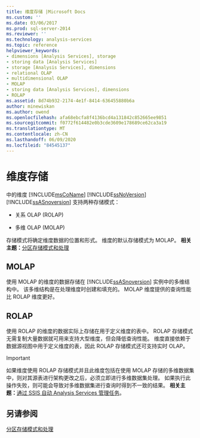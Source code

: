 ```yaml
---
title: 维度存储 |Microsoft Docs
ms.custom: ''
ms.date: 03/06/2017
ms.prod: sql-server-2014
ms.reviewer: ''
ms.technology: analysis-services
ms.topic: reference
helpviewer_keywords:
- dimensions [Analysis Services], storage
- storing data [Analysis Services]
- storage [Analysis Services], dimensions
- relational OLAP
- multidimensional OLAP
- MOLAP
- storing data [Analysis Services], dimensions
- ROLAP
ms.assetid: 8d74b932-2174-4e1f-8414-636455880b6a
author: minewiskan
ms.author: owend
ms.openlocfilehash: afa68ebcfa8f4136bcd4a131842c852665ee9851
ms.sourcegitcommit: f0772f614482e0b3cde3609e178689ce62ca3a19
ms.translationtype: MT
ms.contentlocale: zh-CN
ms.lasthandoff: 06/09/2020
ms.locfileid: "84545137"
---
```

# <a name="dimension-storage"></a>维度存储
  中的维度 [!INCLUDE[msCoName](../../includes/msconame-md.md)] [!INCLUDE[ssNoVersion](../../includes/ssnoversion-md.md)] [!INCLUDE[ssASnoversion](../../includes/ssasnoversion-md.md)] 支持两种存储模式：  
  
-   关系 OLAP (ROLAP)  
  
-   多维 OLAP (MOLAP)  
  
 存储模式将确定维度数据的位置和形式。 维度的默认存储模式为 MOLAP。 **相关主题：**[分区存储模式和处理](../multidimensional-models-olap-logical-cube-objects/partitions-partition-storage-modes-and-processing.md)  
  
## <a name="molap"></a>MOLAP  
 使用 MOLAP 的维度的数据存储在 [!INCLUDE[ssASnoversion](../../includes/ssasnoversion-md.md)] 实例中的多维结构中。 该多维结构是在处理维度时创建和填充的。 MOLAP 维度提供的查询性能比 ROLAP 维度更好。  
  
## <a name="rolap"></a>ROLAP  
 使用 ROLAP 的维度的数据实际上存储在用于定义维度的表中。 ROLAP 存储模式无需复制大量数据就可用来支持大型维度，但会降低查询性能。 维度直接依赖于数据源视图中用于定义维度的表，因此 ROLAP 存储模式还可支持实时 OLAP。  
  
> [!IMPORTANT]  
>  如果维度使用 ROLAP 存储模式并且此维度包括在使用 MOLAP 存储的多维数据集中，则对其源表进行架构更改之后，必须立即进行多维数据集处理。 如果执行此操作失败，则可能会导致对多维数据集进行查询时得到不一致的结果。 **相关主题：**[通过 SSIS 自动 Analysis Services 管理任务](../instances/automate-analysis-services-administrative-tasks-with-ssis.md)。  
  
## <a name="see-also"></a>另请参阅  
 [分区存储模式和处理](../multidimensional-models-olap-logical-cube-objects/partitions-partition-storage-modes-and-processing.md)  
  
  
